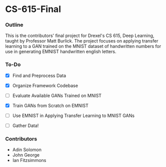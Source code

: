 
# CS-615-Final

### Outline
This is the contributors' final project for Drexel's CS 615, Deep Learning, taught by Professor Matt Burlick. The project focuses on applying transfer learning to a GAN trained on the MNIST dataset of handwritten numbers for use in generating EMNIST handwritten english letters.

### To-Do
- [x] Find and Preprocess Data
- [x] Organize Framework Codebase
- [ ] Evaluate Available GANs Trained on MNIST
- [x] Train GANs from Scratch on EMNIST
- [ ] Use EMNIST in Applying Transfer Learning to MNIST GANs
- [ ] Gather Data!


### Contributors
-  Adin Solomon
-  John George
-  Ian Fitzsimmons

